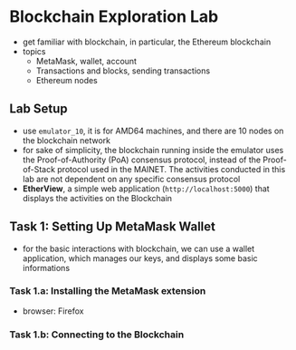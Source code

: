 # Blockchain Exploration Lab
- get familiar with blockchain, in particular, the Ethereum blockchain
- topics
    - MetaMask, wallet, account
    - Transactions and blocks, sending transactions
    - Ethereum nodes

## Lab Setup
- use `emulator_10`, it is for AMD64 machines, and there are 10 nodes on the blockchain network
- for sake of simplicity, the blockchain running inside the emulator uses the Proof-of-Authority (PoA) consensus protocol, instead of the Proof-of-Stack protocol used in the MAINET. The activities conducted in this lab are not dependent on any specific consensus protocol
- **EtherView**, a simple web application (`http://localhost:5000`) that displays the activities on the Blockchain

## Task 1: Setting Up MetaMask Wallet
- for the basic interactions with blockchain, we can use a wallet application, which manages our keys, and displays some basic informations

### Task 1.a: Installing the MetaMask extension
- browser: Firefox

### Task 1.b: Connecting to the Blockchain
